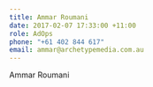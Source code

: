 ```yaml
---
title: Ammar Roumani
date: 2017-02-07 17:33:00 +11:00
role: AdOps
phone: "+61 402 844 617"
email: ammar@archetypemedia.com.au
---
```


Ammar Roumani